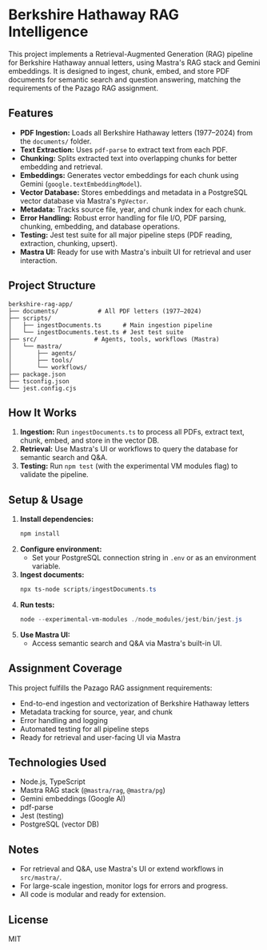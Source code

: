 # Berkshire Hathaway RAG Intelligence

This project implements a Retrieval-Augmented Generation (RAG) pipeline for Berkshire Hathaway annual letters, using Mastra's RAG stack and Gemini embeddings. It is designed to ingest, chunk, embed, and store PDF documents for semantic search and question answering, matching the requirements of the Pazago RAG assignment.

## Features
- **PDF Ingestion:** Loads all Berkshire Hathaway letters (1977–2024) from the `documents/` folder.
- **Text Extraction:** Uses `pdf-parse` to extract text from each PDF.
- **Chunking:** Splits extracted text into overlapping chunks for better embedding and retrieval.
- **Embeddings:** Generates vector embeddings for each chunk using Gemini (`google.textEmbeddingModel`).
- **Vector Database:** Stores embeddings and metadata in a PostgreSQL vector database via Mastra's `PgVector`.
- **Metadata:** Tracks source file, year, and chunk index for each chunk.
- **Error Handling:** Robust error handling for file I/O, PDF parsing, chunking, embedding, and database operations.
- **Testing:** Jest test suite for all major pipeline steps (PDF reading, extraction, chunking, upsert).
- **Mastra UI:** Ready for use with Mastra's inbuilt UI for retrieval and user interaction.

## Project Structure
```
berkshire-rag-app/
├── documents/           # All PDF letters (1977–2024)
├── scripts/
│   ├── ingestDocuments.ts      # Main ingestion pipeline
│   └── ingestDocuments.test.ts # Jest test suite
├── src/                # Agents, tools, workflows (Mastra)
│   └── mastra/
│       ├── agents/
│       ├── tools/
│       └── workflows/
├── package.json
├── tsconfig.json
└── jest.config.cjs
```

## How It Works
1. **Ingestion:** Run `ingestDocuments.ts` to process all PDFs, extract text, chunk, embed, and store in the vector DB.
2. **Retrieval:** Use Mastra's UI or workflows to query the database for semantic search and Q&A.
3. **Testing:** Run `npm test` (with the experimental VM modules flag) to validate the pipeline.

## Setup & Usage
1. **Install dependencies:**
   ```powershell
   npm install
   ```
2. **Configure environment:**
   - Set your PostgreSQL connection string in `.env` or as an environment variable.
3. **Ingest documents:**
   ```powershell
   npx ts-node scripts/ingestDocuments.ts
   ```
4. **Run tests:**
   ```powershell
   node --experimental-vm-modules ./node_modules/jest/bin/jest.js
   ```
5. **Use Mastra UI:**
   - Access semantic search and Q&A via Mastra's built-in UI.

## Assignment Coverage
This project fulfills the Pazago RAG assignment requirements:
- End-to-end ingestion and vectorization of Berkshire Hathaway letters
- Metadata tracking for source, year, and chunk
- Error handling and logging
- Automated testing for all pipeline steps
- Ready for retrieval and user-facing UI via Mastra

## Technologies Used
- Node.js, TypeScript
- Mastra RAG stack (`@mastra/rag`, `@mastra/pg`)
- Gemini embeddings (Google AI)
- pdf-parse
- Jest (testing)
- PostgreSQL (vector DB)

## Notes
- For retrieval and Q&A, use Mastra's UI or extend workflows in `src/mastra/`.
- For large-scale ingestion, monitor logs for errors and progress.
- All code is modular and ready for extension.

## License
MIT
